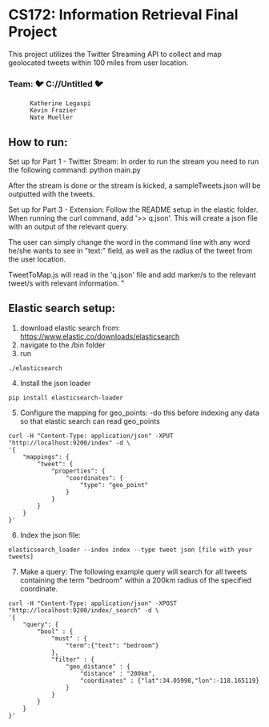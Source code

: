 # CS172:  Information Retrieval Final Project
This project utilizes the Twitter Streaming API to collect and map geolocated tweets within 100 miles from user location.

### Team: 🐦 C://Untitled 🐦 
          Katherine Legaspi
          Kevin Frazier
          Nate Mueller

## How to run:

Set up for Part 1 - Twitter Stream: In order to run the stream you need to run the following command:
	python main.py

After the stream is done or the stream is kicked, a sampleTweets.json will be outputted with the tweets.

Set up for Part 3 - Extension: Follow the README setup in the elastic folder. When running the curl command, add '>> q.json'.
This will create a json file with an output of the relevant query. 

The user can simply change the word in the command line with any word he/she wants to see in "text:" field, as well as the radius of the tweet
from the user location.

TweetToMap.js will read in the 'q.json' file and add marker/s to the relevant tweet/s with relevant information. "

## Elastic search setup:
1) download elastic search from: https://www.elastic.co/downloads/elasticsearch
2) navigate to the /bin folder
3) run 
```
./elasticsearch
```
4) Install the json loader
```
pip install elasticsearch-loader
```
5) Configure the mapping for geo_points:
-do this before indexing any data so that elastic search can read geo_points
```
curl -H "Content-Type: application/json" -XPUT "http://localhost:9200/index" -d \
'{
    "mappings": {
        "tweet": {
            "properties": {
                "coordinates": {
                    "type": "geo_point"
                }
            }
        }
    }
}'
```

6) Index the json file:
```
elasticsearch_loader --index index --type tweet json [file with your tweets]
```

7) Make a query:
The following example query will search for all tweets containing the term "bedroom" within a 200km radius of the specified coordinate. 
```
curl -H "Content-Type: application/json" -XPOST "http://localhost:9200/index/_search" -d \
'{
    "query": {
        "bool" : {
            "must" : {
                "term":{"text": "bedroom"}
            },
            "filter" : {
                "geo_distance" : {
                    "distance" : "200km",
                    "coordinates" : {"lat":34.05998,"lon":-118.165119}
                }
            }
        }
    }
}'
```
